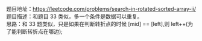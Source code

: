 题目地址：https://leetcode.com/problems/search-in-rotated-sorted-array-ii/  
题目描述：和题目 33 类似，多一个条件是数据可以重复。  
思路：和 33 题类似，只是如果在判断转折点的时候 [mid] == [left],则 left++(为了能判断转折点在哪边);   
